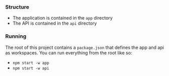 ### Structure

-   The application is contained in the `app` directory
-   The API is contained in the `api` directory

### Running

The root of this project contains a `package.json` that defines the app and api as workspaces. You can run everything from the root like so:

-   `npm start -w app`
-   `npm start -w api`
